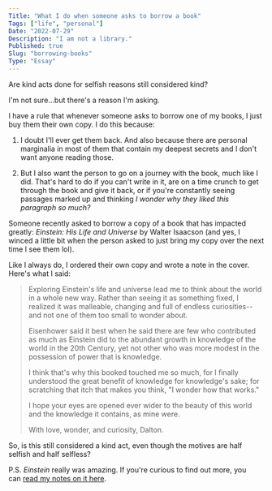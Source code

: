 ```yaml
---
Title: "What I do when someone asks to borrow a book"
Tags: ["life", "personal"]
Date: "2022-07-29"
Description: "I am not a library."
Published: true
Slug: "borrowing-books"
Type: "Essay"
---
```

Are kind acts done for selfish reasons still considered kind?

I'm not sure...but there's a reason I'm asking.

I have a rule that whenever someone asks to borrow one of my books, I just buy them their own copy. I do this because:

1.  I doubt I'll ever get them back. And also because there are personal marginalia in most of them that contain my deepest secrets and I don't want anyone reading those.

2.  But I also want the person to go on a journey with the book, much like I did. That's hard to do if you can't write in it, are on a time crunch to get through the book and give it back, or if you're constantly seeing passages marked up and thinking *I wonder why they liked this paragraph so much?*

Someone recently asked to borrow a copy of a book that has impacted greatly: *Einstein: His Life and Universe* by Walter Isaacson (and yes, I winced a little bit when the person asked to just bring my copy over the next time I see them lol).

Like I always do, I ordered their own copy and wrote a note in the cover. Here's what I said:

> Exploring Einstein's life and universe lead me to think about the world in a whole new way. Rather than seeing it as something fixed, I realized it was malleable, changing and full of endless curiosities--and not one of them too small to wonder about.
>
> Eisenhower said it best when he said there are few who contributed as much as Einstein did to the abundant growth in knowledge of the world in the 20th Century, yet not other who was more modest in the possession of power that is knowledge.
>
> I think that's why this booked touched me so much, for I finally understood the great benefit of knowledge for knowledge's sake; for scratching that itch that makes you think, "I wonder how that works."
>
> I hope your eyes are opened ever wider to the beauty of this world and the knowledge it contains, as mine were.
>
> With love, wonder, and curiosity,
> Dalton.

So, is this still considered a kind act, even though the motives are half selfish and half selfless?

P.S. *Einstein* really was amazing. If you're curious to find out more, you can [read my notes on it here](https://www.dltn.io/book-notes/einstein-his-life-and-universe).